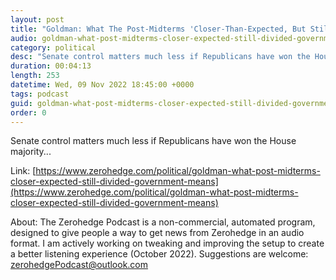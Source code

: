 ```yaml
---
layout: post
title: "Goldman: What The Post-Midterms 'Closer-Than-Expected, But Still Divided' Government Means"
audio: goldman-what-post-midterms-closer-expected-still-divided-government-means-0
category: political
desc: "Senate control matters much less if Republicans have won the House majority..."
duration: 00:04:13
length: 253
datetime: Wed, 09 Nov 2022 18:45:00 +0000
tags: podcast
guid: goldman-what-post-midterms-closer-expected-still-divided-government-means-0
order: 0
---
```

Senate control matters much less if Republicans have won the House majority...

Link: [https://www.zerohedge.com/political/goldman-what-post-midterms-closer-expected-still-divided-government-means](https://www.zerohedge.com/political/goldman-what-post-midterms-closer-expected-still-divided-government-means)

About: The Zerohedge Podcast is a non-commercial, automated program, designed to give people a way to get news from Zerohedge in an audio format.  I am actively working on tweaking and improving the setup to create a better listening experience (October 2022).  Suggestions are welcome: [zerohedgePodcast@outlook.com](mailto:zerohedgePodcast@outlook.com)